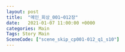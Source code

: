 ```yaml
---
layout: post
title:  "메인_회상_001~012장"
date:   2021-01-07 11:00:00 +0000
categories: Main
Tags: Story Main
SceneCode: ["scene_skip_cp001-012_q1_s10"]
---
```

